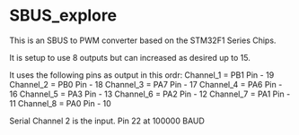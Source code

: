 # SBUS_explore
This is an SBUS to PWM converter based on the STM32F1 Series Chips. 

It is setup to use 8 outputs but can increased as desired up to 15.

It uses the following pins as output in this ordr:
Channel_1 = PB1   Pin - 19
Channel_2 = PB0   Pin - 18
Channel_3 = PA7   Pin - 17
Channel_4 = PA6   Pin - 16
Channel_5 = PA3   Pin - 13
Channel_6 = PA2   Pin - 12
Channel_7 = PA1   Pin - 11
Channel_8 = PA0   Pin - 10

Serial Channel 2 is the input. Pin 22 at 100000 BAUD

